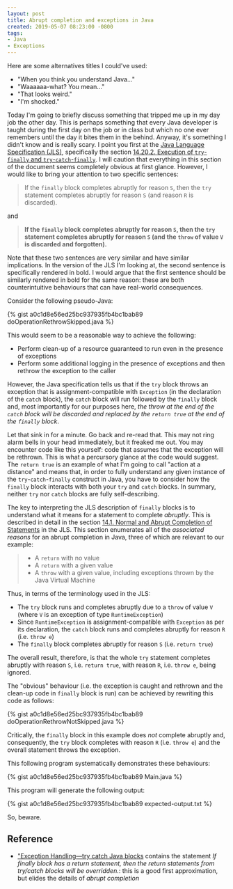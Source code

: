 ```yaml
---
layout: post
title: Abrupt completion and exceptions in Java
created: 2019-05-07 08:23:00 -0800
tags:
- Java
- Exceptions
---
```

Here are some alternatives titles I could've used:

* "When you think you understand Java&hellip;"
* "Waaaaaa-what? You mean&hellip;"
* "That looks weird."
* "I'm shocked."

Today I'm going to briefly discuss something that tripped me up in my day job the other day. This is perhaps something that every Java developer is taught during the first day on the job or in class but which no one ever remembers until the day it bites them in the behind. Anyway, it's something I didn't know and is really scary. I point you first at the [Java Language Specification (JLS)][jls], specifically the section [14.20.2. Execution of `try`-`finally` and `try`-`catch`-`finally`][jls-14.20.2]. I will caution that everything in this section of the document seems completely obvious at first glance. However, I would like to bring your attention to two specific sentences:

> If the `finally` block completes abruptly for reason `S`, then the `try` statement completes abruptly for reason `S` (and reason `R` is discarded).

and

> **If the `finally` block completes abruptly for reason `S`, then the `try` statement completes abruptly for reason `S` (and the `throw` of value `V` is discarded and forgotten).**

Note that these two sentences are very similar and have similar implications. In the version of the JLS I'm looking at, the second sentence is specifically rendered in bold. I would argue that the first sentence should be similarly rendered in bold for the same reason: these are both counterintuitive behaviours that can have real-world consequences.

Consider the following pseudo-Java:

{% gist a0c1d8e56ed25bc937935fb4bc1bab89 doOperationRethrowSkipped.java %}

This would seem to be a reasonable way to achieve the following:

* Perform clean-up of a resource guaranteed to run even in the presence of exceptions
* Perform some additional logging in the presence of exceptions and then rethrow the exception to the caller

However, the Java specification tells us that if the `try` block throws an exception that is assignment-compatible with `Exception` (in the declaration of the `catch` block), the `catch` block will run followed by the `finally` block and, most importantly for our purposes here, _the throw at the end of the `catch` block will be discarded and replaced by the `return true` at the end of the `finally` block_.

Let that sink in for a minute. Go back and re-read that. This may not ring alarm bells in your head immediately, but it freaked me out. You  may encounter code like this yourself: code that assumes that the exception will be rethrown. This is what a percursory glance at the code would suggest. The `return true` is an example of what I'm going to call "action at a distance" and means that, in order to fully understand any given instance of the `try`-`catch`-`finally` construct in Java, you have to consider how the `finally` block interacts with both your `try` and `catch` blocks. In summary, neither `try` nor `catch` blocks are fully self-describing.

The key to interpreting the JLS description of `finally` blocks is to understand what it means for a statement to complete _abruptly_. This is described in detail in the section [14.1. Normal and Abrupt Completion of Statements][jls-14.1] in the JLS. This section enumerates all of the _associated reasons_ for an abrupt completion in Java, three of which are relevant to our example:

> * A `return` with no value
> * A `return` with a given value
> * A `throw` with a given value, including exceptions thrown by the Java Virtual Machine

Thus, in terms of the terminology used in the JLS:

* The `try` block runs and completes abruptly due to a `throw` of value `V` (where `V` is an exception of type `RuntimeException`)
* Since `RuntimeException` is assignment-compatible with `Exception` as per its declaration, the `catch` block runs and completes abruptly for reason `R` (i.e. `throw e`)
* The `finally` block completes abruptly for reason `S` (i.e. `return true`)

The overall result, therefore, is that the whole `try` statement completes abruptly with reason `S`, i.e. `return true`, with reason `R`, i.e. `throw e`, being ignored.

The "obvious" behaviour (i.e. the exception is caught and rethrown and the clean-up code in `finally` block is run) can be achieved by rewriting this code as follows:

{% gist a0c1d8e56ed25bc937935fb4bc1bab89 doOperationRethrowNotSkipped.java %}

Critically, the `finally` block in this example does _not_ complete abruptly and, consequently, the `try` block completes with reason `R` (i.e. `throw e`) and the overall statement throws the exception.

This following program systematically demonstrates these behaviours:

{% gist a0c1d8e56ed25bc937935fb4bc1bab89 Main.java %}

This program will generate the following output:

{% gist a0c1d8e56ed25bc937935fb4bc1bab89 expected-output.txt %}

So, beware.

## Reference

* ["Exception Handling&mdash;try catch Java blocks][java-beginners-tutorial] contains the statement _If finally block has a return statement, then the return statements from try/catch blocks will be overridden._: this is a good first approximation, but elides the details of _abrupt completion_

[jls]: https://docs.oracle.com/javase/specs/jls/se12/html/index.html
[jls-14.1]: https://docs.oracle.com/javase/specs/jls/se12/html/jls-14.html#jls-14.1
[jls-14.20.2]: https://docs.oracle.com/javase/specs/jls/se12/html/jls-14.html#jls-14.20.2
[java-beginners-tutorial]: https://javabeginnerstutorial.com/core-java-tutorial/exception-handling-try-catch-java/
